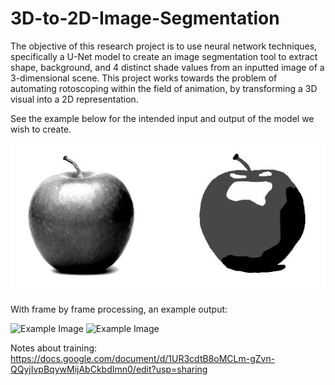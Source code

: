 # 3D-to-2D-Image-Segmentation

The objective of this research project is to use neural network techniques, specifically a U-Net
model to create an image segmentation tool to extract shape, background, and 4 distinct shade
values from an inputted image of a 3-dimensional scene. This project works towards the problem of
automating rotoscoping within the field of animation, by transforming a 3D visual into a 2D
representation.

See the example below for the intended input and output of the model we wish to
create.

![Example Image](Examples/example.png "Example")

With frame by frame processing, an example output:

![Example Image](Examplesexample_Shape6_input.gif "Example")
![Example Image](Examplesexample_Shape6.gif "Example")


Notes about training: https://docs.google.com/document/d/1UR3cdtB8oMCLm-gZvn-QQyjIvpBqywMijAbCkbdImn0/edit?usp=sharing
